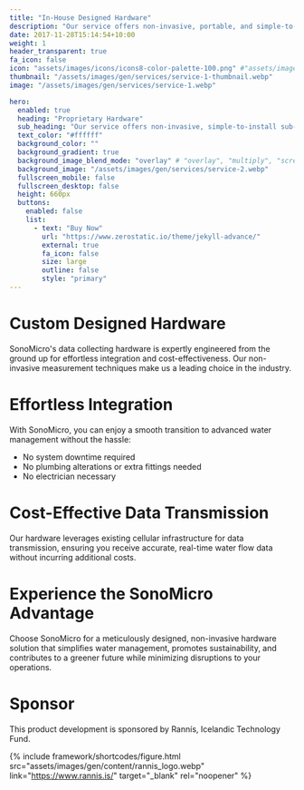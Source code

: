 ```yaml
---
title: "In-House Designed Hardware"
description: "Our service offers non-invasive, portable, and simple-to-install sub-metering hardware that provides precise, real-time water flow data, allowing for efficient water usage monitoring at a minimal, budget-friendly ongoing cost."
date: 2017-11-28T15:14:54+10:00
weight: 1
header_transparent: true
fa_icon: false
icon: "assets/images/icons/icons8-color-palette-100.png" #"assets/images/icons/icons8-source-code-100.png"
thumbnail: "/assets/images/gen/services/service-1-thumbnail.webp"
image: "/assets/images/gen/services/service-1.webp"

hero:
  enabled: true
  heading: "Proprietary Hardware"
  sub_heading: "Our service offers non-invasive, simple-to-install sub-metering hardware that provides precise, real-time water flow data, allowing for efficient water usage monitoring at a minimal, budget-friendly ongoing cost."
  text_color: "#ffffff"
  background_color: ""
  background_gradient: true
  background_image_blend_mode: "overlay" # "overlay", "multiply", "screen"
  background_image: "/assets/images/gen/services/service-2.webp"
  fullscreen_mobile: false
  fullscreen_desktop: false
  height: 660px
  buttons:
    enabled: false
    list:
      - text: "Buy Now"
        url: "https://www.zerostatic.io/theme/jekyll-advance/"
        external: true
        fa_icon: false
        size: large
        outline: false
        style: "primary"
---
```

# Custom Designed Hardware
SonoMicro's data collecting hardware is expertly engineered from the ground up for effortless integration and cost-effectiveness. Our non-invasive measurement techniques make us a leading choice in the industry.

# Effortless Integration
With SonoMicro, you can enjoy a smooth transition to advanced water management without the hassle:

- No system downtime required
- No plumbing alterations or extra fittings needed
- No electrician necessary

# Cost-Effective Data Transmission
Our hardware leverages existing cellular infrastructure for data transmission, ensuring you receive accurate, real-time water flow data without incurring additional costs.

# Experience the SonoMicro Advantage
Choose SonoMicro for a meticulously designed, non-invasive hardware solution that simplifies water management, promotes sustainability, and contributes to a greener future while minimizing disruptions to your operations.

# Sponsor

This product development is sponsored by Rannís, Icelandic Technology Fund. 

{% include framework/shortcodes/figure.html src="assets/images/gen/content/rannis_logo.webp" link="https://www.rannis.is/" target="_blank" rel="noopener" %}